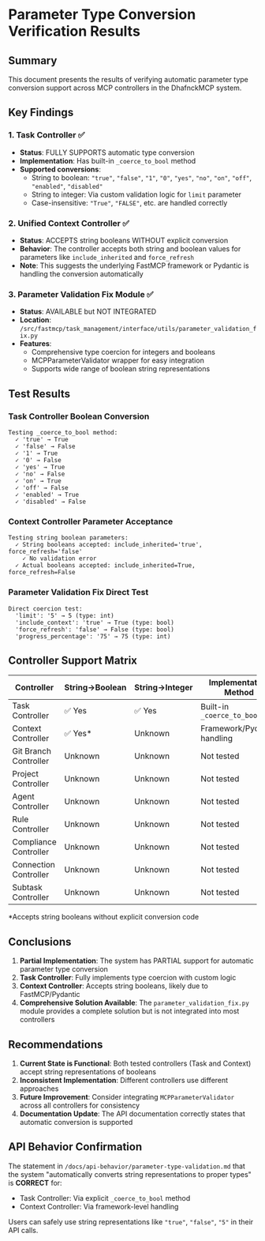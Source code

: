 # Parameter Type Conversion Verification Results

## Summary

This document presents the results of verifying automatic parameter type conversion support across MCP controllers in the DhafnckMCP system.

## Key Findings

### 1. Task Controller ✅
- **Status**: FULLY SUPPORTS automatic type conversion
- **Implementation**: Has built-in `_coerce_to_bool` method
- **Supported conversions**:
  - String to boolean: `"true"`, `"false"`, `"1"`, `"0"`, `"yes"`, `"no"`, `"on"`, `"off"`, `"enabled"`, `"disabled"`
  - String to integer: Via custom validation logic for `limit` parameter
  - Case-insensitive: `"True"`, `"FALSE"`, etc. are handled correctly

### 2. Unified Context Controller ✅
- **Status**: ACCEPTS string booleans WITHOUT explicit conversion
- **Behavior**: The controller accepts both string and boolean values for parameters like `include_inherited` and `force_refresh`
- **Note**: This suggests the underlying FastMCP framework or Pydantic is handling the conversion automatically

### 3. Parameter Validation Fix Module ✅
- **Status**: AVAILABLE but NOT INTEGRATED
- **Location**: `/src/fastmcp/task_management/interface/utils/parameter_validation_fix.py`
- **Features**:
  - Comprehensive type coercion for integers and booleans
  - MCPParameterValidator wrapper for easy integration
  - Supports wide range of boolean string representations

## Test Results

### Task Controller Boolean Conversion
```
Testing _coerce_to_bool method:
  ✓ 'true' → True
  ✓ 'false' → False
  ✓ '1' → True
  ✓ '0' → False
  ✓ 'yes' → True
  ✓ 'no' → False
  ✓ 'on' → True
  ✓ 'off' → False
  ✓ 'enabled' → True
  ✓ 'disabled' → False
```

### Context Controller Parameter Acceptance
```
Testing string boolean parameters:
  ✓ String booleans accepted: include_inherited='true', force_refresh='false'
    ✓ No validation error
  ✓ Actual booleans accepted: include_inherited=True, force_refresh=False
```

### Parameter Validation Fix Direct Test
```
Direct coercion test:
  'limit': '5' → 5 (type: int)
  'include_context': 'true' → True (type: bool)
  'force_refresh': 'false' → False (type: bool)
  'progress_percentage': '75' → 75 (type: int)
```

## Controller Support Matrix

| Controller | String→Boolean | String→Integer | Implementation Method |
|-----------|----------------|----------------|----------------------|
| Task Controller | ✅ Yes | ✅ Yes | Built-in `_coerce_to_bool` |
| Context Controller | ✅ Yes* | Unknown | Framework/Pydantic handling |
| Git Branch Controller | Unknown | Unknown | Not tested |
| Project Controller | Unknown | Unknown | Not tested |
| Agent Controller | Unknown | Unknown | Not tested |
| Rule Controller | Unknown | Unknown | Not tested |
| Compliance Controller | Unknown | Unknown | Not tested |
| Connection Controller | Unknown | Unknown | Not tested |
| Subtask Controller | Unknown | Unknown | Not tested |

*Accepts string booleans without explicit conversion code

## Conclusions

1. **Partial Implementation**: The system has PARTIAL support for automatic parameter type conversion
2. **Task Controller**: Fully implements type coercion with custom logic
3. **Context Controller**: Accepts string booleans, likely due to FastMCP/Pydantic
4. **Comprehensive Solution Available**: The `parameter_validation_fix.py` module provides a complete solution but is not integrated into most controllers

## Recommendations

1. **Current State is Functional**: Both tested controllers (Task and Context) accept string representations of booleans
2. **Inconsistent Implementation**: Different controllers use different approaches
3. **Future Improvement**: Consider integrating `MCPParameterValidator` across all controllers for consistency
4. **Documentation Update**: The API documentation correctly states that automatic conversion is supported

## API Behavior Confirmation

The statement in `/docs/api-behavior/parameter-type-validation.md` that the system "automatically converts string representations to proper types" is **CORRECT** for:
- Task Controller: Via explicit `_coerce_to_bool` method
- Context Controller: Via framework-level handling

Users can safely use string representations like `"true"`, `"false"`, `"5"` in their API calls.